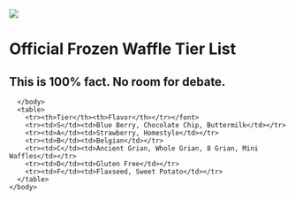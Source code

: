 <!doctype html>
  <html lang="en">
       <head>
           <meta charset="utf-8">
           <title>Frozen Waffle Tier List</title>
       </head>
       <body>
           <img src="images/seeds.jpg">
           <h1>
              Official Frozen Waffle Tier List 
          </h1>
          <style>
              body {
                 background-image url("images/waffle.png")
          </style>
          <h2>
             This is 100% fact. No room for debate.
          </h2>
          
      </body>
      <table>
        <tr><th>Tier</th><th>Flavor</th></tr></font>
        <tr><td>S</td><td>Blue Berry, Chocolate Chip, Buttermilk</td></tr>
        <tr><td>A</td><td>Strawberry, Homestyle</td></tr>
        <tr><td>B</td><td>Belgian</td></tr>
        <tr><td>C</td><td>Ancient Grian, Whole Grian, 8 Grian, Mini Waffles</td></tr>
        <tr><td>D</td><td>Gluten Free</td></tr>
        <tr><td>F</td><td>Flaxseed, Sweet Potato</td></tr>
      </table>
    </body>
  </html>
  </html>
  <html>
<html>
<body background="images/blueberryw.jpg">
</body>
</html> 

